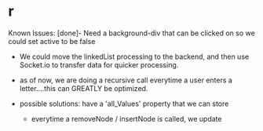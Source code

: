 # r

Known Issues:
[done]- Need a background-div that can be clicked on so we could set active to be false

- We could move the linkedList processing to the backend, and then use Socket.io to transfer data for quicker processing. 

- as of now, we are doing a recursive call everytime a user enters a letter....this can GREATLY be optimized.

- possible solutions: have a 'all_Values' property that we can store 
	- everytime a removeNode / insertNode is called, we update 